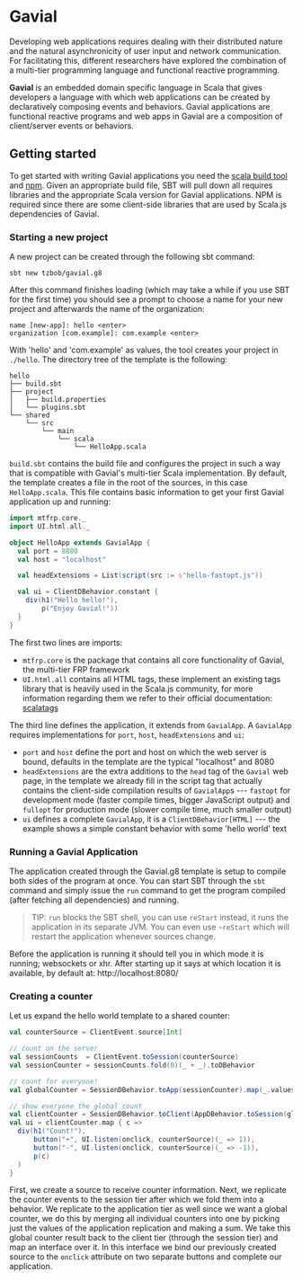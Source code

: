 # Gavial

Developing web applications requires dealing with their distributed nature and the natural asynchronicity of user input and network communication.
For facilitating this, different researchers have explored the combination of a multi-tier programming language and functional reactive programming.

__Gavial__ is an embedded domain specific language in Scala that gives developers a language with which web applications can be created by declaratively composing events and behaviors.
Gavial applications are functional reactive programs and web apps in Gavial are a composition of client/server events or behaviors.

## Getting started

To get started with writing Gavial applications you need the [scala build tool](https://www.scala-sbt.org) and [npm](https://www.npmjs.com).
Given an appropriate build file, SBT will pull down all requires libraries and the appropriate Scala version for Gavial applications.
NPM is required since there are some client-side libraries that are used by Scala.js dependencies of Gavial.

### Starting a new project

A new project can be created through the following sbt command:
```
sbt new tzbob/gavial.g8
```
After this command finishes loading (which may take a while if you use SBT for the first time) you should see a prompt to choose a name for your new project and afterwards the name of the organization:

```
name [new-app]: hello <enter>
organization [com.example]: com.example <enter>
```
With 'hello' and 'com.example' as values, the tool creates your project in `./hello`. The directory tree of the template is the following:

```
hello
├── build.sbt
├── project
│   ├── build.properties
│   └── plugins.sbt
└── shared
    └── src
        └── main
            └── scala
                └── HelloApp.scala
```

`build.sbt` contains the build file and configures the project in such a way that is compatible with Gavial's multi-tier Scala implementation.
By default, the template creates a file in the root of the sources, in this case `HelloApp.scala`.
This file contains basic information to get your first Gavial application up and running:

```scala
import mtfrp.core._
import UI.html.all._

object HelloApp extends GavialApp {
  val port = 8080
  val host = "localhost"

  val headExtensions = List(script(src := s"hello-fastopt.js"))

  val ui = ClientDBehavior.constant {
    div(h1("Hello hello!"),
        p("Enjoy Gavial!"))
  }
}
```

The first two lines are imports:

- ```mtfrp.core``` is the package that contains all core functionality of Gavial, the multi-tier FRP framework
- ```UI.html.all``` contains all HTML tags, these implement an existing tags library that is heavily used in the Scala.js community, for more information regarding them we refer to their official documentation: [scalatags](https://www.lihaoyi.com/scalatags/)

The third line defines the application, it extends from `GavialApp`. A `GavialApp` requires implementations for `port`, `host`, `headExtensions` and `ui`:

- `port` and `host` define the port and host on which the web server is bound, defaults in the template are the typical "localhost" and 8080
- `headExtensions` are the extra additions to the `head` tag of the `Gavial` web page, in the template we already fill in the script tag that actually contains the client-side compilation results of `GavialApp`s --- `fastopt` for development mode (faster compile times, bigger JavaScript output) and `fullopt` for production mode (slower compile time, much smaller output)
- `ui` defines a complete `GavialApp`, it is a `ClientDBehavior[HTML]` --- the example shows a simple constant behavior with some 'hello world' text

### Running a Gavial Application

The application created through the Gavial.g8 template is setup to compile both sides of the program at once.
You can start SBT through the `sbt` command and simply issue the `run` command to get the program compiled (after fetching all dependencies) and running.

>  TIP: `run` blocks the SBT shell, you can use `reStart` instead, it runs the application in its separate JVM. You can even use `~reStart` which will restart the application whenever sources change.

Before the application is running it should tell you in which mode it is running; websockets or xhr. After starting up it says at which location it is available, by default at: http://localhost:8080/

### Creating a counter

Let us expand the hello world template to a shared counter:

```scala
val counterSource = ClientEvent.source[Int]

// count on the server
val sessionCounts  = ClientEvent.toSession(counterSource)
val sessionCounter = sessionCounts.fold(0)(_ + _).toDBehavior

// count for everyone!
val globalCounter = SessionDBehavior.toApp(sessionCounter).map(_.values.sum)

// show everyone the global count
val clientCounter = SessionDBehavior.toClient(AppDBehavior.toSession(globalCounter))
val ui = clientCounter.map { c =>
  div(h1("Count!"),
      button("+", UI.listen(onclick, counterSource)(_ => 1)),
      button("-", UI.listen(onclick, counterSource)(_ => -1)),
      p(c)
  )
}
```

First, we create a source to receive counter information.
Next, we replicate the counter events to the session tier after which we fold them into a behavior.
We replicate to the application tier as well since we want a global counter, we do this by merging all individual counters into one by picking just the values of the application replication and making a sum.
We take this global counter result back to the client tier (through the session tier) and map an interface over it.
In this interface we bind our previously created source to the `onclick` attribute on two separate buttons and complete our application.
